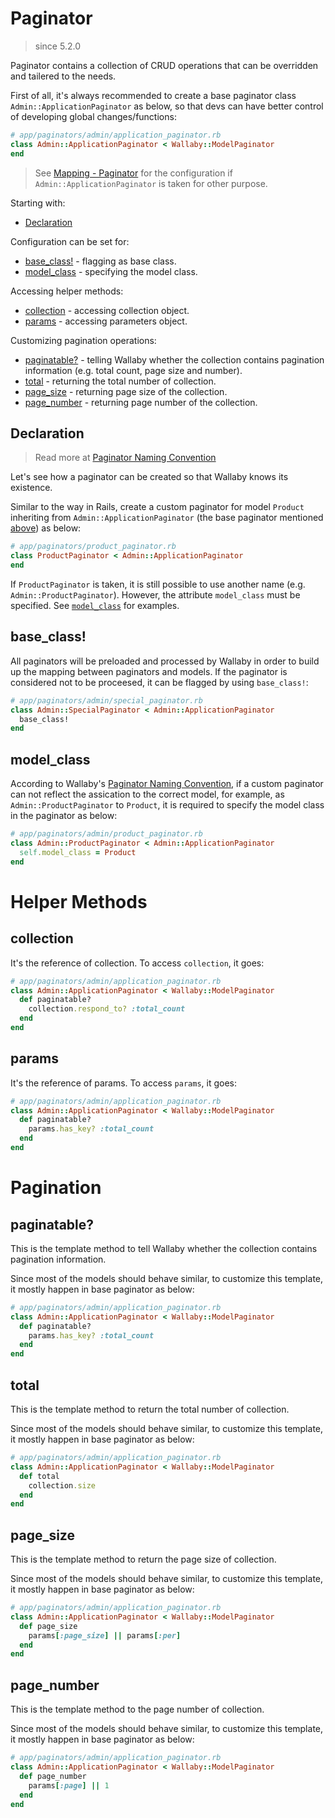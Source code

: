 # Paginator

> since 5.2.0

Paginator contains a collection of CRUD operations that can be overridden and tailered to the needs.

First of all, it's always recommended to create a base paginator class `Admin::ApplicationPaginator` as below, so that devs can have better control of developing global changes/functions:

```ruby
# app/paginators/admin/application_paginator.rb
class Admin::ApplicationPaginator < Wallaby::ModelPaginator
end
```

> See [Mapping - Paginator](configuration.md#paginator) for the configuration if `Admin::ApplicationPaginator` is taken for other purpose.

Starting with:

- [Declaration](#declaration)

Configuration can be set for:

- [base_class!](#base_class) - flagging as base class.
- [model_class](#model_class) - specifying the model class.

Accessing helper methods:

- [collection](#collection) - accessing collection object.
- [params](#params) - accessing parameters object.

Customizing pagination operations:

- [paginatable?](#paginatable) - telling Wallaby whether the collection contains pagination information (e.g. total count, page size and number).
- [total](#total) - returning the total number of collection.
- [page_size](#page_size) - returning page size of the collection.
- [page_number](#page_number) - returning page number of the collection.

## Declaration

> Read more at [Paginator Naming Convention](convention.md#paginator)

Let's see how a paginator can be created so that Wallaby knows its existence.

Similar to the way in Rails, create a custom paginator for model `Product` inheriting from `Admin::ApplicationPaginator` (the base paginator mentioned [above](#paginator)) as below:

```ruby
# app/paginators/product_paginator.rb
class ProductPaginator < Admin::ApplicationPaginator
end
```

If `ProductPaginator` is taken, it is still possible to use another name (e.g. `Admin::ProductPaginator`). However, the attribute `model_class` must be specified. See [`model_class`](#model_class) for examples.

## base_class!

All paginators will be preloaded and processed by Wallaby in order to build up the mapping between paginators and models. If the paginator is considered not to be proceesed, it can be flagged by using `base_class!`:

```ruby
# app/paginators/admin/special_paginator.rb
class Admin::SpecialPaginator < Admin::ApplicationPaginator
  base_class!
end
```

## model_class

According to Wallaby's [Paginator Naming Convention](convention.md#paginator), if a custom paginator can not reflect the assication to the correct model, for example, as `Admin::ProductPaginator` to `Product`, it is required to specify the model class in the paginator as below:

```ruby
# app/paginators/admin/product_paginator.rb
class Admin::ProductPaginator < Admin::ApplicationPaginator
  self.model_class = Product
end
```

# Helper Methods

## collection

It's the reference of collection. To access `collection`, it goes:

```ruby
# app/paginators/admin/application_paginator.rb
class Admin::ApplicationPaginator < Wallaby::ModelPaginator
  def paginatable?
    collection.respond_to? :total_count
  end
end
```

## params

It's the reference of params. To access `params`, it goes:

```ruby
# app/paginators/admin/application_paginator.rb
class Admin::ApplicationPaginator < Wallaby::ModelPaginator
  def paginatable?
    params.has_key? :total_count
  end
end
```

# Pagination

## paginatable?

This is the template method to tell Wallaby whether the collection contains pagination information.

Since most of the models should behave similar, to customize this template, it mostly happen in base paginator as below:

```ruby
# app/paginators/admin/application_paginator.rb
class Admin::ApplicationPaginator < Wallaby::ModelPaginator
  def paginatable?
    params.has_key? :total_count
  end
end
```

## total

This is the template method to return the total number of collection.

Since most of the models should behave similar, to customize this template, it mostly happen in base paginator as below:

```ruby
# app/paginators/admin/application_paginator.rb
class Admin::ApplicationPaginator < Wallaby::ModelPaginator
  def total
    collection.size
  end
end
```

## page_size

This is the template method to return the page size of collection.

Since most of the models should behave similar, to customize this template, it mostly happen in base paginator as below:

```ruby
# app/paginators/admin/application_paginator.rb
class Admin::ApplicationPaginator < Wallaby::ModelPaginator
  def page_size
    params[:page_size] || params[:per]
  end
end
```

## page_number

This is the template method to the page number of collection.

Since most of the models should behave similar, to customize this template, it mostly happen in base paginator as below:

```ruby
# app/paginators/admin/application_paginator.rb
class Admin::ApplicationPaginator < Wallaby::ModelPaginator
  def page_number
    params[:page] || 1
  end
end
```
